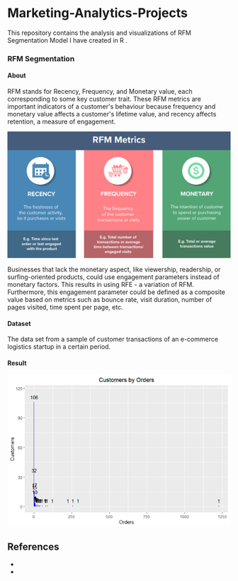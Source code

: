 # Marketing-Analytics-Projects
This repository contains the analysis and visualizations of RFM Segmentation Model I have created in R .

### RFM Segmentation
#### About
RFM stands for Recency, Frequency, and Monetary value, each corresponding to some key customer trait. These RFM metrics are important indicators of a customer's behaviour because frequency and monetary value affects a customer's lifetime value, and recency affects retention, a measure of engagement.

![visualization image](https://github.com/gilangpamungkas/RFM-Sgementation-Model/blob/main/Incontent_image.png)

Businesses that lack the monetary aspect, like viewership, readership, or surfing-oriented products, could use engagement parameters instead of monetary factors. This results in using RFE - a variation of RFM. Furthermore, this engagement parameter could be defined as a composite value based on metrics such as bounce rate, visit duration, number of pages visited, time spent per page, etc.


#### Dataset
The data set from a sample of customer transactions of an e-commerce logistics startup in a certain period.



#### Result

![visualization image](https://github.com/gilangpamungkas/RFM-Sgementation-Model/blob/main/customer_by_order.png)




## References
-
- 
